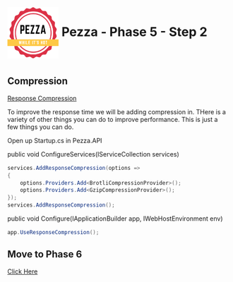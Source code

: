 <img align="left" width="116" height="116" src="../pezza-logo.png" />

# &nbsp;**Pezza - Phase 5 - Step 2**

<br/><br/>

## **Compression**

[Response Compression](https://docs.microsoft.com/en-us/aspnet/core/performance/response-compression?view=aspnetcore-5.0)

To improve the response time we will be adding compression in. THere is a variety of other things you can do to improve performance. This is just a few things you can do.

Open up Startup.cs in Pezza.API

public void ConfigureServices(IServiceCollection services)

```cs
services.AddResponseCompression(options =>
{
    options.Providers.Add<BrotliCompressionProvider>();
    options.Providers.Add<GzipCompressionProvider>();
});
services.AddResponseCompression();
```

public void Configure(IApplicationBuilder app, IWebHostEnvironment env)

```cs
app.UseResponseCompression();
```

## **Move to Phase 6**

[Click Here](https://github.com/entelect-incubator/.NET/tree/master/Phase%206) 